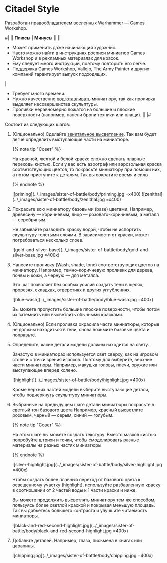 # Citadel Style

Разработан правообладателем вселенных Warhammer — Games Workshop.

#|
||
**Плюсы**
|
**Минусы**
||
||

- Может применить даже начинающий художник.
- Часто можно найти в инструкциях росписи миниатюр Games Workshop и в рекламных материалах для красок.
- Ему следует много инструкций, поэтому повторить его легче.
- Поддержка Games Workshop, Vallejo, The Army Painter и других компаний гарантирует выпуск подходящих.

|

- Требует много времени.
- Нужно качественно [подготавливать](../preparation/plastic-model.md) миниатюру, так как проливка выделяет несовершенства скульптуры.
- Проливки неравномерно ложатся на большие и плоские поверхности (например, панели брони техники или плащи).
||
|#

Состоит из следующих шагов:

1. (Опционально) Сделайте [зенитальное высветление](../methods/zenithal-highlighting.md). Так вам будет легче определить выступающие части на миниатюре.

   {% note tip "Cовет" %}

   На красной, желтой и белой краске сложно сделать плавные переходы кистью. Если у вас есть аэрограф или аэрозольная краска соответствующих цветов, то покрасьте миниатюру при помощи них, а потом приступите к деталям. Так вы сократите время и силы.

   {% endnote %}

   ![priming](../_images/sister-of-battle/body/priming.jpg =x400)  ![zenithal](../_images/sister-of-battle/body/zenithal.jpg =x400)

2. Покрасьте всю миниатюру базовыми (base) цветами. Например, древесину — коричневым, лицо — розовато-коричневым, а металл — серебряным.

    Не забывайте разводить краску водой, чтобы не испортить скульптуру толстыми слоями. В зависимости от краски, может потребоваться несколько слоев.

    ![gold-and-silver-base](../_images/sister-of-battle/body/gold-and-silver-base.jpg =400x)

3. Нанесите проливку (Wash, shade, tone) соответствующих цветов на миниатюру. Например, темно-коричневую проливкк для дерева, почвы и кожи, а черную — для металла.

   Это шаг позволяет без особых усилий создать тени в щелях, прорезях, складках, отверстиях и других углублениях.

   ![blue-wash](../_images/sister-of-battle/body/blue-wash.jpg =400x)

   Вы можете пропустить большие плоские поверхности, чтобы потом их затемнить или высветлить обычными красками.

4. (Опционально) Если проливка окрасила части миниатюры, которые не должны находиться в тени, снова возьмите базовые цвета и поправьте.

5. Определите, какие детали модели должны находится на свету.

   Зачастую в миниатюрах используется свет сверху, как на игровом столе и с точки зрения игроков. Поэтому для выберите, верхние части миниатюры. Например, макушка головы, плечи, оружие или выступающее вперед колено.

   ![highlight](../_images/sister-of-battle/body/highlight.jpg =400x)

   Кроме верхних частей модели выберите выступающие детали, чтобы подчеркнуть скульптуру миниатюры.

6. Выбранные на предыдущем шаге детали миниатюры покрасьте в светлый тон базового цвета  Например, красный высветлите розовым, черный — серым, синий — голубым.

   {% note tip "Cовет" %}

   На этом шаге вы можете создать текстуру. Вместо мазков кистью попробуйте штрихи и точки, чтобы смоделировать разные материалы на разных частях миниатюры.

   {% endnote %}

   ![silver-highlight.jpg](../_images/sister-of-battle/body/silver-highlight.jpg =400x)

   Чтобы создать более плавный переход от базового цвета к освещенному участку (highlight), используйте разбавленную краску в соотношении от 2 частей воды к 1 части краски и ниже.

   Вы можете продолжить высветлять миниатюру тем же способом, пользуясь более светлой краской и покрывая меньшую площадь. Так вы добьетесь большего контраста и улучшите читаемость миниатюры.

   ![black-and-red-second-highlight.jpg](../_images/sister-of-battle/body/black-and-red-second-highlight.jpg =400x)

7. Добавьте деталей. Например, глаза, письмена в книгах или царапины.

   ![chipping.jpg](../_images/sister-of-battle/body/chipping.jpg =400x)
